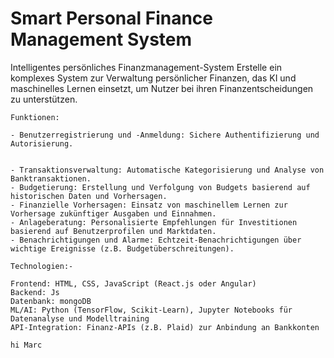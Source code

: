 # Smart Personal Finance Management System
 
Intelligentes persönliches Finanzmanagement-System
    Erstelle ein komplexes System zur Verwaltung persönlicher Finanzen, das KI und maschinelles Lernen einsetzt, um Nutzer bei ihren Finanzentscheidungen zu unterstützen.

    Funktionen:

    - Benutzerregistrierung und -Anmeldung: Sichere Authentifizierung und Autorisierung.

    
    - Transaktionsverwaltung: Automatische Kategorisierung und Analyse von Banktransaktionen.
    - Budgetierung: Erstellung und Verfolgung von Budgets basierend auf historischen Daten und Vorhersagen.
    - Finanzielle Vorhersagen: Einsatz von maschinellem Lernen zur Vorhersage zukünftiger Ausgaben und Einnahmen.
    - Anlageberatung: Personalisierte Empfehlungen für Investitionen basierend auf Benutzerprofilen und Marktdaten.
    - Benachrichtigungen und Alarme: Echtzeit-Benachrichtigungen über wichtige Ereignisse (z.B. Budgetüberschreitungen).
    
    Technologien:-

    Frontend: HTML, CSS, JavaScript (React.js oder Angular)
    Backend: Js 
    Datenbank: mongoDB
    ML/AI: Python (TensorFlow, Scikit-Learn), Jupyter Notebooks für Datenanalyse und Modelltraining
    API-Integration: Finanz-APIs (z.B. Plaid) zur Anbindung an Bankkonten

    hi Marc